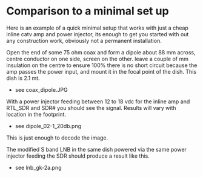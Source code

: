 Comparison to a minimal set up
==============================

Here is an example of a quick minimal setup that works with just a cheap inline catv amp and power injector, its enough to get you started with out any construction work, obviously not a permanent installation.

Open the end of some 75 ohm coax and form a dipole about 88 mm across, centre conductor on one side, screen on the other. leave a couple of mm insulation on the centre to ensure 100% there is no short circuit because the amp passes the power input, and mount it in the focal point of the dish. This dish is 2.1 mt.

- see coax_dipole.JPG

With a power injector feeding between 12 to 18 vdc for the inline amp and RTL_SDR and SDR# you should see the signal. Results will vary with location in the footprint.

- see dipole_02-1_20db.png

This is just enough to decode the image.

The modified S band LNB in the same dish powered via the same power injector feeding the SDR should produce a result like this.

- see lnb_gk-2a.png
